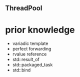 ## ThreadPool

# prior knowledge
+ variadic template
+ perfect forwarding
+ rvalue reference
+ std::result_of
+ std::packaged_task
+ std::bind
